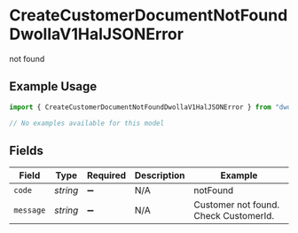 # CreateCustomerDocumentNotFoundDwollaV1HalJSONError

not found

## Example Usage

```typescript
import { CreateCustomerDocumentNotFoundDwollaV1HalJSONError } from "dwolla/models/errors";

// No examples available for this model
```

## Fields

| Field                                 | Type                                  | Required                              | Description                           | Example                               |
| ------------------------------------- | ------------------------------------- | ------------------------------------- | ------------------------------------- | ------------------------------------- |
| `code`                                | *string*                              | :heavy_minus_sign:                    | N/A                                   | notFound                              |
| `message`                             | *string*                              | :heavy_minus_sign:                    | N/A                                   | Customer not found. Check CustomerId. |